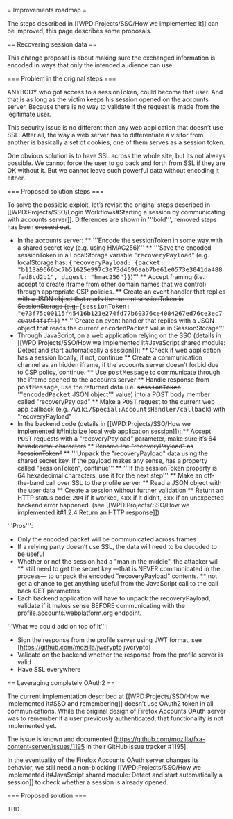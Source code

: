 = Improvements roadmap =

The steps described in [[WPD:Projects/SSO/How we implemented it]] can be improved, this page describes some proposals.

== Recovering session data ==

This change proposal is about making sure the exchanged information is encoded in ways that only the intended audience can use.

=== Problem in the original steps ===

ANYBODY who got access to a sessionToken, could become that user. And that is as long as the victim keeps his session opened on the accounts server. Because there is no way to validate if the request is made from the legitimate user.

This security issue is no different than any web application that doesn’t use SSL. After all, the way a web server has to differentiate a visitor from another is basically a set of cookies, one of them serves as a session token.

One obvious solution is to have SSL across the whole site, but its not always possible. We cannot force the user to go back and forth from SSL if they are OK without it. But we cannot leave such powerful data without encoding it either.

=== Proposed solution steps ===

To solve the possible exploit, let’s revisit the original steps described in [[WPD:Projects/SSO/Login Workflows#Starting a session by communicating with accounts server]]. Differences are shown in '''bold''', removed steps has been <s>crossed out</s>.

* In the accounts server:
** '''Encode the sessionToken in some way with a shared secret key (e.g. using HMAC256)'''
** '''Save the encoded sessionToken in a LocalStorage variable "<tt>recoveryPayload</tt>" (e.g. localStorage has: <tt>{recoveryPayload: {packet: "b113a9666bc7b51625e997c3e73d4696aab7be61e0573e3041da488fad8cd2b1", digest: "hmac256"}}</tt>)'''
** Accept framing (i.e. accept to create iframe from other domain names that we control) through appropriate CSP policies.
** <s>Create an event handler that replies with a JSON object that reads the current sessionToken in SessionStorage (e.g. <tt>{sessionToken: "e73f75c00115f45416b121e274fd77b60376ce4084267ed76ce3ec7c0a9f4f1f"}</tt>)</s>
** '''Create an event handler that replies with a JSON object that reads the current <tt>encodedPacket</tt> value in SessionStorage''' 
* Through JavaScript, on a web application relying on the SSO (details in [[WPD:Projects/SSO/How we implemented it#JavaScript shared module: Detect and start automatically a session]]):
** Check if web application has a session locally, if not, continue
** Create a communication channel as an hidden iframe, if the accounts server doesn’t forbid due to CSP policy, continue.
** Use <tt>postMessage</tt> to communicate through the iframe opened to the accounts server
** Handle response from <tt>postMessage</tt>, use the returned data (i.e. <s><tt>sessionToken</tt></s> '''<tt>encodedPacket</tt> JSON object''' value) into a POST body member called "recoveryPayload"
** Make a <tt>POST</tt> request to the current web app callback (e.g. <tt>/wiki/Special:AccountsHandler/callback</tt>) with "recoveryPayload"
* In the backend code (details in [[WPD:Projects/SSO/How we implemented it#Initialize local web application session]]):
** Accept <tt>POST</tt> requests with a "recoveryPayload" parameter<s>, make sure it’s 64 hexadecimal characters</s>
** <s>Rename the "recoveryPayload" as "sessionToken"</s>
** '''Unpack the "recoveryPayload" data using the shared secret key. If the payload makes any sense, has a property called "sessionToken", continue'''
** '''If the sessionToken property is 64 hexadecimal characters, use it for the next step'''
** Make an off-the-band call over SSL to the profile server
** Read a JSON object with the user data
** Create a session without further validation
** Return an HTTP status code: <tt>204</tt> if it worked, <tt>4xx</tt> if it didn’t, <tt>5xx</tt> if an unexpected backend error happened. (see [[WPD:Projects/SSO/How we implemented it#1.2.4 Return an HTTP response]])

'''Pros''':
* Only the encoded packet will be communicated across frames
* If a relying party doesn’t use SSL, the data will need to be decoded to be useful
* Whether or not the session had a "man in the middle", the attacker will
** still need to get the secret key  —that is NEVER communicated in the process— to unpack the encoded "recoveryPayload" contents.
** not get a chance to get anything useful from the JavaScript call to the call back GET parameters
* Each backend application will have to unpack the recoveryPayload, validate if it makes sense BEFORE communicating with the profile.accounts.webplatform.org endpoint.

'''What we could add on top of it''':
* Sign the response from the profile server using JWT format, see [https://github.com/mozilla/jwcrypto jwcrypto]
* Validate on the backend whether the response from the profile server is valid
* Have SSL everywhere


== Leveraging completely OAuth2 ==

The current implementation described at [[WPD:Projects/SSO/How we implemented it#SSO and remembering]] doesn’t use OAuth2 token in all communications. While the original design of Firefox Accounts OAuth server was to remember if a user previously authenticated, that functionality is not implemented yet.

The issue is known and documented [https://github.com/mozilla/fxa-content-server/issues/1195 in their GitHub issue tracker #1195].

In the eventuality of the Firefox Accounts OAuth server changes its behavior, we still need a non-blocking [[WPD:Projects/SSO/How we implemented it#JavaScript shared module: Detect and start automatically a session]] to check whether a session is already opened.

=== Proposed solution ===

TBD